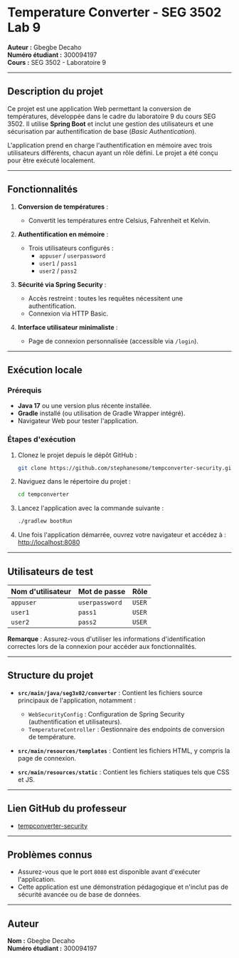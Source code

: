 
# Temperature Converter - SEG 3502 Lab 9

**Auteur :** Gbegbe Decaho  
**Numéro étudiant :** 300094197  
**Cours :** SEG 3502 - Laboratoire 9  

---

## Description du projet

Ce projet est une application Web permettant la conversion de températures, développée dans le cadre du laboratoire 9 du cours SEG 3502. Il utilise **Spring Boot** et inclut une gestion des utilisateurs et une sécurisation par authentification de base (*Basic Authentication*).

L'application prend en charge l'authentification en mémoire avec trois utilisateurs différents, chacun ayant un rôle défini. Le projet a été conçu pour être exécuté localement.

---

## Fonctionnalités

1. **Conversion de températures** :
   - Convertit les températures entre Celsius, Fahrenheit et Kelvin.
   
2. **Authentification en mémoire** :
   - Trois utilisateurs configurés :
     - `appuser` / `userpassword`
     - `user1` / `pass1`
     - `user2` / `pass2`
   
3. **Sécurité via Spring Security** :
   - Accès restreint : toutes les requêtes nécessitent une authentification.
   - Connexion via HTTP Basic.

4. **Interface utilisateur minimaliste** :
   - Page de connexion personnalisée (accessible via `/login`).

---

## Exécution locale

### Prérequis

- **Java 17** ou une version plus récente installée.
- **Gradle** installé (ou utilisation de Gradle Wrapper intégré).
- Navigateur Web pour tester l'application.

### Étapes d'exécution

1. Clonez le projet depuis le dépôt GitHub :
   ```bash
   git clone https://github.com/stephanesome/tempconverter-security.git
   ```
2. Naviguez dans le répertoire du projet :
   ```bash
   cd tempconverter
   ```
3. Lancez l'application avec la commande suivante :
   ```bash
   ./gradlew bootRun
   ```
4. Une fois l'application démarrée, ouvrez votre navigateur et accédez à :
   [http://localhost:8080](http://localhost:8080)

---

## Utilisateurs de test

| **Nom d'utilisateur** | **Mot de passe** | **Rôle** |
|------------------------|------------------|----------|
| `appuser`             | `userpassword`  | `USER`   |
| `user1`               | `pass1`         | `USER`   |
| `user2`               | `pass2`         | `USER`   |

**Remarque** : Assurez-vous d'utiliser les informations d'identification correctes lors de la connexion pour accéder aux fonctionnalités.

---

## Structure du projet

- **`src/main/java/seg3x02/converter`** :
  Contient les fichiers source principaux de l'application, notamment :
  - `WebSecurityConfig` : Configuration de Spring Security (authentification et utilisateurs).
  - `TemperatureController` : Gestionnaire des endpoints de conversion de température.
  
- **`src/main/resources/templates`** :
  Contient les fichiers HTML, y compris la page de connexion.

- **`src/main/resources/static`** :
  Contient les fichiers statiques tels que CSS et JS.

---

## Lien GitHub du professeur

- [tempconverter-security](https://github.com/stephanesome/tempconverter-security.git)

---

## Problèmes connus

- Assurez-vous que le port `8080` est disponible avant d'exécuter l'application.
- Cette application est une démonstration pédagogique et n'inclut pas de sécurité avancée ou de base de données.

---

## Auteur

**Nom :** Gbegbe Decaho  
**Numéro étudiant :** 300094197  
